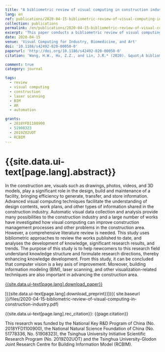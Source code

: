 ```yaml
---
title: "A bibliometric review of visual computing in construction industry"
lang: en
ref: publications/2020-04-15-bibliometric-review-of-visual-computing-in-construction-industry
collection: publications
permalink: /en/publications/2020-04-15-bibliometric-review-of-visual-computing-in-construction-industry
excerpt: 'This paper conducts a bibliometric review of visual computing techniques including BIM, CV, laser scanning, AR in the construction industry'
date: 2020-04-15
venue: 'Visual Computing for Industry, Biomedicine, and Art'
doi: '10.1186/s42492-020-00050-0'
paperurl: 'http://doi.org/10.1186/s42492-020-00050-0'
citation: 'Wang, H.W., Hu, Z.Z., and Lin, J.R.* (2020). &quot;A bibliometric review of visual computing in construction industry&quot; <i>Visual Computing for Industry, Biomedicine, and Art</i>. 3: 14. doi: 10.1186/s42492-020-00050-0'

comment: true
category: journal

tags: 
  - review
  - visual computing
  - construction
  - laser scanning
  - BIM
  - AR
  - automation

grants:
  - 2018YFD1100900
  - 51908323
  - 2019Z02UOT
  - RCBIM
---
```



{{site.data.ui-text[page.lang].abstract}}
====

In the construction are, visuals such as drawings, photos, videos, and 3D models, play a significant role in the design, build and maintenance of a facility, bringing efficiency to generate, transfer, and store information. Advanced visual computing techniques facilitate the understanding of design contents, work plans, and other types of information shared in the construction industry. Automatic visual data collection and analysis provide many possibilities to the construction industry and a large number of works have investigated how visual computing can improve construction management processes and other problems in the construction area. However, a comprehensive literature review is needed. This study uses bibliometric approaches to review the works published to date, and analyses the development of knowledge, significant research results, and trends. The purpose of this study is to help newcomers to this research field understand knowledge structure and formulate research directions, thereby enhancing knowledge development. From this study, it can be concluded that computer vision is a key axis of improvement. Moreover, building information modeling (BIM), laser scanning, and other visualization-related techniques are also important in advancing the construction area.

[{{site.data.ui-text[page.lang].download_paper}}](http://doi.org/10.1186/s42492-020-00050-0)

[{{site.data.ui-text[page.lang].download_preprint}}]({{ site.baseurl }}/files/2020-04-15-bibliometric-review-of-visual-computing-in-construction-industry.pdf)

{{site.data.ui-text[page.lang].rec_citation}}: {{page.citation}}

This research was funded by the National Key R&D Program of China (No. 2018YFD1100900), the National Natural Science Foundation of China (No. 51778336, No. 51908323), the Tsinghua University Initiative Scientific Research Program (No. 2019Z02UOT) and the Tsinghua University-Glodon Joint Research Centre for Building Information Model (RCBIM).